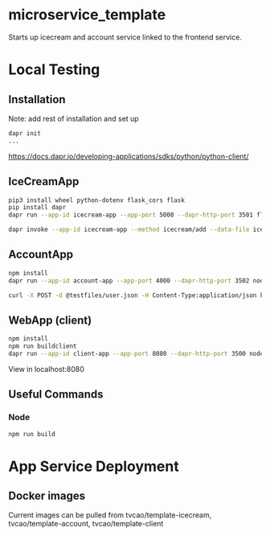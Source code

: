 # microservice_template
Starts up icecream and account service linked to the frontend service.

# Local Testing
## Installation
Note: add rest of installation and set up
```bash
dapr init
...
```
https://docs.dapr.io/developing-applications/sdks/python/python-client/

## IceCreamApp
```bash
pip3 install wheel python-dotenv flask_cors flask
pip install dapr
dapr run --app-id icecream-app --app-port 5000 --dapr-http-port 3501 flask run --components-path ..\components

dapr invoke --app-id icecream-app --method icecream/add --data-file iceadd.json
```

## AccountApp
```bash
npm install
dapr run --app-id account-app --app-port 4000 --dapr-http-port 3502 node app.js --components-path ..\components

curl -X POST -d @testfiles/user.json -H Content-Type:application/json http://localhost:6908/v1.0/invoke/account-app/method/newuser
```

## WebApp (client)
```bash
npm install
npm run buildclient
dapr run --app-id client-app --app-port 8080 --dapr-http-port 3500 node server.js
```
View in localhost:8080

## Useful Commands
### Node
```bash
npm run build
```

# App Service Deployment
## Docker images
Current images can be pulled from tvcao/template-icecream, tvcao/template-account, tvcao/template-client

